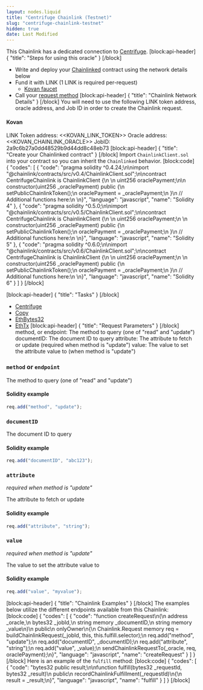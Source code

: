 ```yaml
---
layout: nodes.liquid
title: "Centrifuge Chainlink (Testnet)"
slug: "centrifuge-chainlink-testnet"
hidden: true
date: Last Modified
---
```

This Chainlink has a dedicated connection to <a href="https://centrifuge.io/" target="_blank">Centrifuge</a>.
[block:api-header]
{
  "title": "Steps for using this oracle"
}
[/block]
- Write and deploy your [Chainlinked](doc:request-and-receive-data) contract using the network details below
- Fund it with LINK (1 LINK is required per-request)
  - <a href="https://kovan.chain.link/" target="_blank">Kovan faucet</a>
- Call your [request method](#section-chainlink-examples) 
[block:api-header]
{
  "title": "Chainlink Network Details"
}
[/block]
You will need to use the following LINK token address, oracle address, and Job ID in order to create the Chainlink request.

#### Kovan
LINK Token address: <<KOVAN_LINK_TOKEN>>
Oracle address: <<KOVAN_CHAINLINK_ORACLE>> 
JobID: 2a9c6b27a0dd48529b9d44dd8c48eb73
[block:api-header]
{
  "title": "Create your Chainlinked contract"
}
[/block]
Import `ChainlinkClient.sol` into your contract so you can inherit the `Chainlinked` behavior.
[block:code]
{
  "codes": [
    {
      "code": "pragma solidity ^0.4.24;\n\nimport \"@chainlink/contracts/src/v0.4/ChainlinkClient.sol\";\n\ncontract CentrifugeChainlink is ChainlinkClient {\n  \n  uint256 oraclePayment;\n\n  constructor(uint256 _oraclePayment) public {\n    setPublicChainlinkToken();\n    oraclePayment = _oraclePayment;\n  }\n  // Additional functions here:\n  \n}",
      "language": "javascript",
      "name": "Solidity 4"
    },
    {
      "code": "pragma solidity ^0.5.0;\n\nimport \"@chainlink/contracts/src/v0.5/ChainlinkClient.sol\";\n\ncontract CentrifugeChainlink is ChainlinkClient {\n  \n  uint256 oraclePayment;\n  \n  constructor(uint256 _oraclePayment) public {\n    setPublicChainlinkToken();\n    oraclePayment = _oraclePayment;\n  }\n  // Additional functions here:\n  \n}",
      "language": "javascript",
      "name": "Solidity 5"
    },
    {
      "code": "pragma solidity ^0.6.0;\n\nimport \"@chainlink/contracts/src/v0.6/ChainlinkClient.sol\";\n\ncontract CentrifugeChainlink is ChainlinkClient {\n  \n  uint256 oraclePayment;\n  \n  constructor(uint256 _oraclePayment) public {\n    setPublicChainlinkToken();\n    oraclePayment = _oraclePayment;\n  }\n  // Additional functions here:\n  \n}",
      "language": "javascript",
      "name": "Solidity 6"
    }
  ]
}
[/block]

[block:api-header]
{
  "title": "Tasks"
}
[/block]
- [Centrifuge](doc:external-adapters)
- [Copy](doc:adapters#section-copy)
- [EthBytes32](doc:adapters#section-ethbytes32)
- [EthTx](doc:adapters#section-ethtx)
[block:api-header]
{
  "title": "Request Parameters"
}
[/block]
method, or endpoint: The method to query (one of "read" and "update")
documentID: The document ID to query
attribute: The attribute to fetch or update (required when method is "update")
value: The value to set the attribute value to (when method is "update")

### `method` or `endpoint`

The method to query (one of "read" and "update")

#### Solidity example

```javascript
req.add("method", "update");
```
### `documentID`

The document ID to query

#### Solidity example

```javascript
req.add("documentID", "abc123");
```
### `attribute`

*required when method is "update"*

The attribute to fetch or update

#### Solidity example

```javascript
req.add("attribute", "string");
```
### `value`

*required when method is "update"*

The value to set the attribute value to

#### Solidity example

```javascript
req.add("value", "myvalue");
```
[block:api-header]
{
  "title": "Chainlink Examples"
}
[/block]
The examples below utilize the different endpoints available from this Chainlink:
[block:code]
{
  "codes": [
    {
      "code": "function createRequest\n(\n  address _oracle,\n  bytes32 _jobId,\n  string memory _documentID,\n  string memory _value\n)\n  public\n  onlyOwner\n{\n  Chainlink.Request memory req = buildChainlinkRequest(_jobId, this, this.fulfill.selector);\n  req.add(\"method\", \"update\");\n  req.add(\"documentID\", _documentID);\n  req.add(\"attribute\", \"string\");\n  req.add(\"value\", _value);\n  sendChainlinkRequestTo(_oracle, req, oraclePayment);\n}",
      "language": "javascript",
      "name": "createRequest"
    }
  ]
}
[/block]
Here is an example of the `fulfill` method:
[block:code]
{
  "codes": [
    {
      "code": "bytes32 public result;\n\nfunction fulfill(bytes32 _requestId, bytes32 _result)\n  public\n  recordChainlinkFulfillment(_requestId)\n{\n  result = _result;\n}",
      "language": "javascript",
      "name": "fulfill"
    }
  ]
}
[/block]